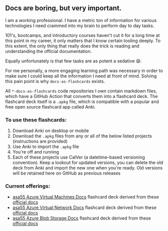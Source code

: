 ## Docs are boring, but very important.

I am a working professional. I have a metric ton of information for various technologies I need crammed into my brain to perform day to day tasks.

101's, bootcamps, and introductory courses haven't cut it for a long time at this point in my career, it only matters that I know certain tooling deeply. To this extent, the only thing that really does the trick is reading and understanding the official documentation.

Equally unfortunately is that few tasks are as potent a sedative 😪.

For me personally, a more engaging learning path was necessary in order to make sure I could keep all the information I need at front of mind. Solving this pain point is why `docs-as-flashcards` exists.

All `*-docs-as-flashcards` code repositories I own contain markdown files, which have a GitHub Action that converts them into a flashcard deck. The flashcard deck itself is a `.apkg` file, which is compatible with a popular and free open source flashcard app called Anki.

### To use these flashcards:

1. Download Anki on desktop or mobile
2. Download the `.apkg` files from any or all of the below listed projects (instructions are provided)
3. Use Anki to import the `.apkg` file
4. You're off and running
5. Each of these projects use CalVer (a datetime-based versioning convention). Keep a lookout for updated versions, you can delete the old deck from Anki and import the new one when you're ready. Old versions will be retained here on GitHub as previous releases

### Current offerings:

- [asa55 Azure Virtual Machines Docs](https://github.com/asa55/azure-virtual-machines-docs-as-flashcards/releases) flashcard deck derived from these [official docs](https://learn.microsoft.com/azure/virtual-machines/)
- [asa55 Azure Virtual Network Docs](https://github.com/asa55/azure-virtual-network-docs-as-flashcards/releases) flashcard deck derived from these [official docs](https://learn.microsoft.com/azure/virtual-network/)
- [asa55 Azure Blob Storage Docs](https://github.com/asa55/azure-blob-storage-docs-as-flashcards/releases) flashcard deck derived from these [official docs](https://learn.microsoft.com/azure/storage/blobs/)
